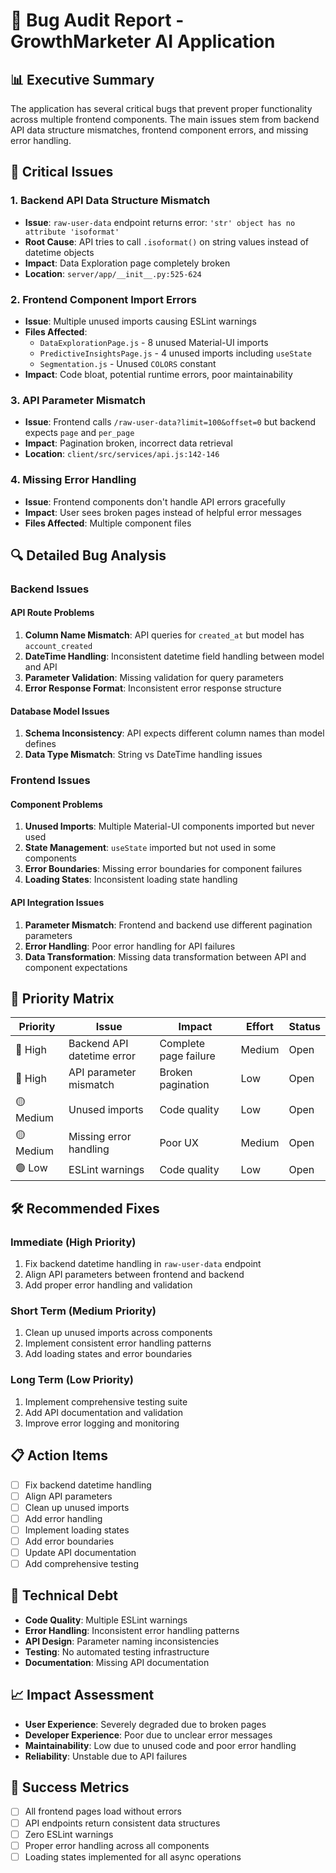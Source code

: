 # 🐛 Bug Audit Report - GrowthMarketer AI Application

## 📊 Executive Summary
The application has several critical bugs that prevent proper functionality across multiple frontend components. The main issues stem from backend API data structure mismatches, frontend component errors, and missing error handling.

## 🚨 Critical Issues

### 1. **Backend API Data Structure Mismatch**
- **Issue**: `raw-user-data` endpoint returns error: `'str' object has no attribute 'isoformat'`
- **Root Cause**: API tries to call `.isoformat()` on string values instead of datetime objects
- **Impact**: Data Exploration page completely broken
- **Location**: `server/app/__init__.py:525-624`

### 2. **Frontend Component Import Errors**
- **Issue**: Multiple unused imports causing ESLint warnings
- **Files Affected**:
  - `DataExplorationPage.js` - 8 unused Material-UI imports
  - `PredictiveInsightsPage.js` - 4 unused imports including `useState`
  - `Segmentation.js` - Unused `COLORS` constant
- **Impact**: Code bloat, potential runtime errors, poor maintainability

### 3. **API Parameter Mismatch**
- **Issue**: Frontend calls `/raw-user-data?limit=100&offset=0` but backend expects `page` and `per_page`
- **Impact**: Pagination broken, incorrect data retrieval
- **Location**: `client/src/services/api.js:142-146`

### 4. **Missing Error Handling**
- **Issue**: Frontend components don't handle API errors gracefully
- **Impact**: User sees broken pages instead of helpful error messages
- **Files Affected**: Multiple component files

## 🔍 Detailed Bug Analysis

### Backend Issues

#### API Route Problems
1. **Column Name Mismatch**: API queries for `created_at` but model has `account_created`
2. **DateTime Handling**: Inconsistent datetime field handling between model and API
3. **Parameter Validation**: Missing validation for query parameters
4. **Error Response Format**: Inconsistent error response structure

#### Database Model Issues
1. **Schema Inconsistency**: API expects different column names than model defines
2. **Data Type Mismatch**: String vs DateTime handling issues

### Frontend Issues

#### Component Problems
1. **Unused Imports**: Multiple Material-UI components imported but never used
2. **State Management**: `useState` imported but not used in some components
3. **Error Boundaries**: Missing error boundaries for component failures
4. **Loading States**: Inconsistent loading state handling

#### API Integration Issues
1. **Parameter Mismatch**: Frontend and backend use different pagination parameters
2. **Error Handling**: Poor error handling for API failures
3. **Data Transformation**: Missing data transformation between API and component expectations

## 🎯 Priority Matrix

| Priority | Issue | Impact | Effort | Status |
|----------|-------|---------|---------|---------|
| 🔴 High | Backend API datetime error | Complete page failure | Medium | Open |
| 🔴 High | API parameter mismatch | Broken pagination | Low | Open |
| 🟡 Medium | Unused imports | Code quality | Low | Open |
| 🟡 Medium | Missing error handling | Poor UX | Medium | Open |
| 🟢 Low | ESLint warnings | Code quality | Low | Open |

## 🛠️ Recommended Fixes

### Immediate (High Priority)
1. Fix backend datetime handling in `raw-user-data` endpoint
2. Align API parameters between frontend and backend
3. Add proper error handling and validation

### Short Term (Medium Priority)
1. Clean up unused imports across components
2. Implement consistent error handling patterns
3. Add loading states and error boundaries

### Long Term (Low Priority)
1. Implement comprehensive testing suite
2. Add API documentation and validation
3. Improve error logging and monitoring

## 📋 Action Items

- [ ] Fix backend datetime handling
- [ ] Align API parameters
- [ ] Clean up unused imports
- [ ] Add error handling
- [ ] Implement loading states
- [ ] Add error boundaries
- [ ] Update API documentation
- [ ] Add comprehensive testing

## 🔧 Technical Debt

- **Code Quality**: Multiple ESLint warnings
- **Error Handling**: Inconsistent error handling patterns
- **API Design**: Parameter naming inconsistencies
- **Testing**: No automated testing infrastructure
- **Documentation**: Missing API documentation

## 📈 Impact Assessment

- **User Experience**: Severely degraded due to broken pages
- **Developer Experience**: Poor due to unclear error messages
- **Maintainability**: Low due to unused code and poor error handling
- **Reliability**: Unstable due to API failures

## 🎯 Success Metrics

- [ ] All frontend pages load without errors
- [ ] API endpoints return consistent data structures
- [ ] Zero ESLint warnings
- [ ] Proper error handling across all components
- [ ] Loading states implemented for all async operations 